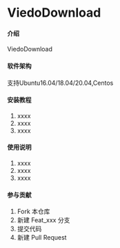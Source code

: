# ViedoDownload

#### 介绍
ViedoDownload

#### 软件架构
支持Ubuntu16.04/18.04/20.04,Centos


#### 安装教程

1.  xxxx
2.  xxxx
3.  xxxx

#### 使用说明

1.  xxxx
2.  xxxx
3.  xxxx

#### 参与贡献

1.  Fork 本仓库
2.  新建 Feat_xxx 分支
3.  提交代码
4.  新建 Pull Request
